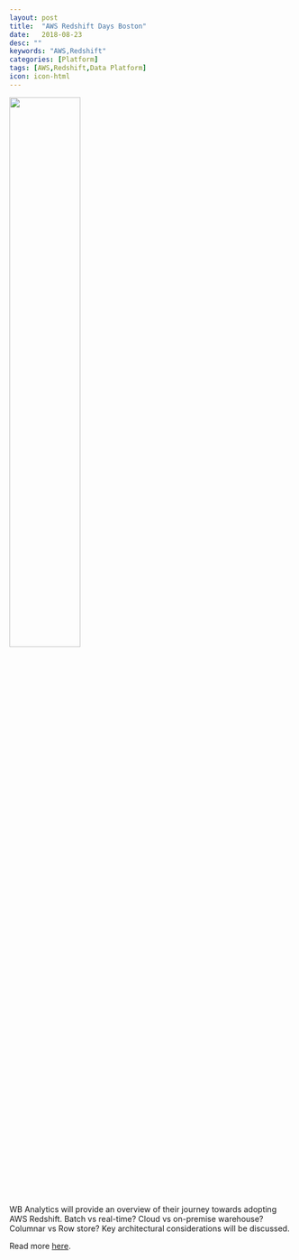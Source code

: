 ```yaml
---
layout: post
title:  "AWS Redshift Days Boston"
date:   2018-08-23
desc: ""
keywords: "AWS,Redshift"
categories: [Platform]
tags: [AWS,Redshift,Data Platform]
icon: icon-html
---
```


<img src="{{ site.img_path }}/redshift/web-redshift_days.jpg" width="50%" display="block">


WB Analytics will provide an overview of their journey towards adopting AWS Redshift. Batch vs real-time? Cloud vs on-premise warehouse? Columnar vs Row store? Key architectural considerations will be discussed.

Read more [here](https://aws.amazon.com/events/).